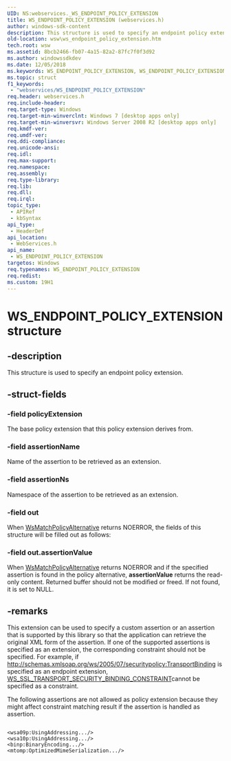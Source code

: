 ```yaml
---
UID: NS:webservices._WS_ENDPOINT_POLICY_EXTENSION
title: WS_ENDPOINT_POLICY_EXTENSION (webservices.h)
author: windows-sdk-content
description: This structure is used to specify an endpoint policy extension.
old-location: wsw\ws_endpoint_policy_extension.htm
tech.root: wsw
ms.assetid: 8bcb2466-fb07-4a15-82a2-87fc7f0f3d92
ms.author: windowssdkdev
ms.date: 12/05/2018
ms.keywords: WS_ENDPOINT_POLICY_EXTENSION, WS_ENDPOINT_POLICY_EXTENSION structure [Web Services for Windows], webservices/WS_ENDPOINT_POLICY_EXTENSION, wsw.ws_endpoint_policy_extension
ms.topic: struct
f1_keywords: 
 - "webservices/WS_ENDPOINT_POLICY_EXTENSION"
req.header: webservices.h
req.include-header: 
req.target-type: Windows
req.target-min-winverclnt: Windows 7 [desktop apps only]
req.target-min-winversvr: Windows Server 2008 R2 [desktop apps only]
req.kmdf-ver: 
req.umdf-ver: 
req.ddi-compliance: 
req.unicode-ansi: 
req.idl: 
req.max-support: 
req.namespace: 
req.assembly: 
req.type-library: 
req.lib: 
req.dll: 
req.irql: 
topic_type:
 - APIRef
 - kbSyntax
api_type:
 - HeaderDef
api_location:
 - WebServices.h
api_name:
 - WS_ENDPOINT_POLICY_EXTENSION
targetos: Windows
req.typenames: WS_ENDPOINT_POLICY_EXTENSION
req.redist: 
ms.custom: 19H1
---
```


# WS_ENDPOINT_POLICY_EXTENSION structure


## -description


This structure is used to specify an endpoint policy extension.
            


## -struct-fields




### -field policyExtension

The base policy extension that this policy extension derives from.
                


### -field assertionName

Name of the assertion to be retrieved as an extension.
                


### -field assertionNs

Namespace of the assertion to be retrieved as an extension.
                


### -field out

When <a href="https://docs.microsoft.com/windows/desktop/api/webservices/nf-webservices-wsmatchpolicyalternative">WsMatchPolicyAlternative</a> returns NOERROR, the
                    fields of this structure will be filled out as follows:
                


### -field out.assertionValue

When <a href="https://docs.microsoft.com/windows/desktop/api/webservices/nf-webservices-wsmatchpolicyalternative">WsMatchPolicyAlternative</a> returns NOERROR and if the specified assertion is found in the policy alternative, <b>assertionValue</b> returns the read-only content. Returned buffer should not be modified or freed. If not found, it is set to NULL. 




## -remarks



This extension can be used to specify a custom assertion or an assertion that is
              supported by this library so that the application can
              retrieve the original XML form of the assertion. If one of the supported assertions
              is specified as an extension, the corresponding constraint should not be specified.
              For example, if http://schemas.xmlsoap.org/ws/2005/07/securitypolicy:TransportBinding
              is specified as an endpoint extension, <a href="https://docs.microsoft.com/windows/win32/api/webservices/ns-webservices-ws_ssl_transport_security_binding_constraint">WS_SSL_TRANSPORT_SECURITY_BINDING_CONSTRAINT</a>cannot be specified as a constraint.
          

The following assertions are not allowed as policy extension because they might affect constraint 
              matching result if the assertion is handled as assertion. 

<pre class="syntax" xml:space="preserve"><code>
&lt;wsa09p:UsingAddressing.../&gt;
&lt;wsa10p:UsingAddressing.../&gt;
&lt;binp:BinaryEncoding.../&gt;
&lt;mtomp:OptimizedMimeSerialization.../&gt;</code></pre>


